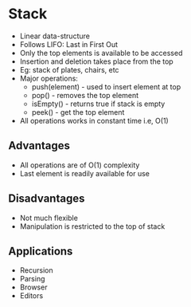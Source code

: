 # Stack

- Linear data-structure
- Follows LIFO: Last in First Out
- Only the top elements is available to be accessed
- Insertion and deletion takes place from the top
- Eg: stack of plates, chairs, etc
- Major operations:
  - push(element) - used to insert element at top
  - pop() - removes the top element
  - isEmpty() - returns true if stack is empty
  - peek() - get the top element
- All operations works in constant time i.e, O(1)

## Advantages

- All operations are of O(1) complexity
- Last element is readily available for use

## Disadvantages

- Not much flexible
- Manipulation is restricted to the top of stack

## Applications

- Recursion
- Parsing
- Browser
- Editors
